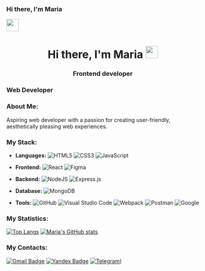 ### Hi there, I'm Maria
<img src="https://github.com/blackcater/blackcater/raw/main/images/star.gif" height="32"/>

<h1 align="center">Hi there, I'm Maria 
<img src="https://github.com/blackcater/blackcater/raw/main/images/Hi.gif" height="32"/></h1>
<h3 align="center">Frontend developer</h3>

### Web Developer

### About Me:

Aspiring web developer with a passion for creating user-friendly, aesthetically pleasing web experiences.

### My Stack:

- **Languages:** 
  ![HTML5](https://img.shields.io/badge/html5-%23E34F26.svg?style=for-the-badge&logo=html5&logoColor=white)
  ![CSS3](https://img.shields.io/badge/css3-%231572B6.svg?style=for-the-badge&logo=css3&logoColor=white)
  ![JavaScript](https://img.shields.io/badge/javascript-%23323330.svg?style=for-the-badge&logo=javascript&logoColor=%23F7DF1E)
  
- **Frontend:** 
  ![React](https://img.shields.io/badge/react-%2320232a.svg?style=for-the-badge&logo=react&logoColor=%2361DAFB)
  ![Figma](https://img.shields.io/badge/figma-%23F24E1E.svg?style=for-the-badge&logo=figma&logoColor=white)
  
- **Backend:** 
  ![NodeJS](https://img.shields.io/badge/node.js-6DA55F?style=for-the-badge&logo=node.js&logoColor=white)
  ![Express.js](https://img.shields.io/badge/express.js-%23404d59.svg?style=for-the-badge&logo=express&logoColor=%2361DAFB)
  
- **Database:** 
  ![MongoDB](https://img.shields.io/badge/MongoDB-%234ea94b.svg?style=for-the-badge&logo=mongodb&logoColor=white)
  
- **Tools:** 
  ![GitHub](https://img.shields.io/badge/github-%23121011.svg?style=for-the-badge&logo=github&logoColor=white)
  ![Visual Studio Code](https://img.shields.io/badge/Visual%20Studio%20Code-0078d7.svg?style=for-the-badge&logo=visual-studio-code&logoColor=white)
  ![Webpack](https://img.shields.io/badge/webpack-%238DD6F9.svg?style=for-the-badge&logo=webpack&logoColor=black)
  ![Postman](https://img.shields.io/badge/Postman-FF6C37?style=for-the-badge&logo=postman&logoColor=white)
  ![Google](https://img.shields.io/badge/google-4285F4?style=for-the-badge&logo=google&logoColor=white)

### My Statistics:

[![Top Langs](https://github-readme-stats.vercel.app/api/top-langs/?username=lamariluu)](https://github.com/lamariluu/github-readme-stats)
[![Maria's GitHub stats](https://github-readme-stats.vercel.app/api?username=lamariluu)](https://github.com/lamariluu/github-readme-stats)

### My Contacts:
  [![Gmail Badge](https://img.shields.io/badge/-Gmail-c14438?style=flat-square&logo=Gmail&logoColor=white&link=mailto:marialeoinbox@gmail.com)](mailto:marialeoinbox@gmail.com)
  [![Yandex Badge](https://img.shields.io/badge/-Yandex-f7da1e?style=flat-square&logo=Yandexl&logoColor=red&link=mailto:lamarilu@yandex.ru)](mailto:lamarilu@yandex.ru)
  [![Telegram](https://img.shields.io/badge/-Telegram-141130?style=for-the-badge&logo=Telegram&logoColor=white&link=mailto:https://t.me/Mashhhk)](mailto:https://t.me/Mashhhk))
